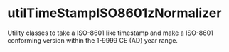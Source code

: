 # utilTimeStampISO8601zNormalizer
Utility classes to take a ISO-8601 like timestamp and make a ISO-8601 conforming version
within the 1-9999 CE (AD) year range. 

